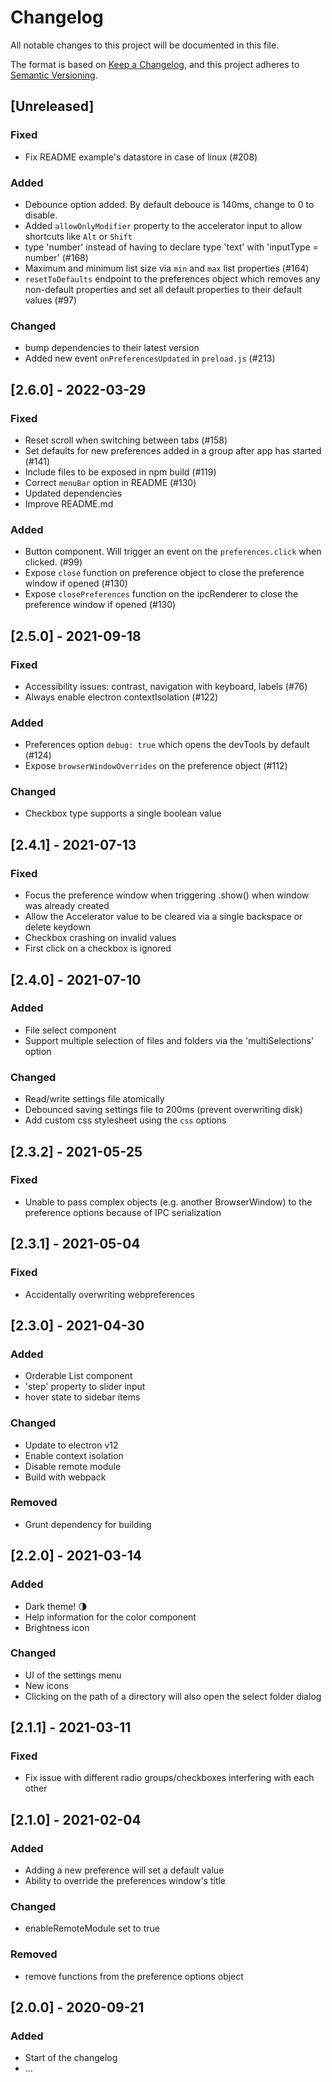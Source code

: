 ﻿# Changelog

All notable changes to this project will be documented in this file.

The format is based on [Keep a Changelog](https://keepachangelog.com/en/1.0.0/),
and this project adheres to [Semantic Versioning](https://semver.org/spec/v2.0.0.html).

## [Unreleased]

### Fixed

- Fix README example's datastore in case of linux (#208)

### Added

- Debounce option added. By default debouce is 140ms, change to 0 to disable.
- Added `allowOnlyModifier` property to the accelerator input to allow shortcuts like `Alt` or `Shift`
- type 'number' instead of having to declare type 'text' with 'inputType = number' (#168)
- Maximum and minimum list size via `min` and `max` list properties (#164)
- `resetToDefaults` endpoint to the preferences object which removes any non-default properties and set all default properties to their default values (#97)

### Changed

- bump dependencies to their latest version
- Added new event `onPreferencesUpdated` in `preload.js` (#213)

## [2.6.0] - 2022-03-29

### Fixed

- Reset scroll when switching between tabs (#158)
- Set defaults for new preferences added in a group after app has started (#141)
- Include files to be exposed in npm build (#119)
- Correct `menuBar` option in README (#130)
- Updated dependencies
- Improve README.md

### Added

- Button component. Will trigger an event on the `preferences.click` when clicked. (#99)
- Expose `close` function on preference object to close the preference window if opened (#130)
- Expose `closePreferences` function on the ipcRenderer to close the preference window if opened (#130)

## [2.5.0] - 2021-09-18

### Fixed

- Accessibility issues: contrast, navigation with keyboard, labels (#76)
- Always enable electron contextIsolation (#122)

### Added

- Preferences option `debug: true` which opens the devTools by default (#124)
- Expose `browserWindowOverrides` on the preference object (#112)

### Changed

- Checkbox type supports a single boolean value

## [2.4.1] - 2021-07-13

### Fixed

- Focus the preference window when triggering .show() when window was already created
- Allow the Accelerator value to be cleared via a single backspace or delete keydown
- Checkbox crashing on invalid values
- First click on a checkbox is ignored

## [2.4.0] - 2021-07-10

### Added

- File select component
- Support multiple selection of files and folders via the 'multiSelections' option

### Changed

- Read/write settings file atomically
- Debounced saving settings file to 200ms (prevent overwriting disk)
- Add custom css stylesheet using the `css` options

## [2.3.2] - 2021-05-25

### Fixed

- Unable to pass complex objects (e.g. another BrowserWindow) to the preference options because of IPC serialization

## [2.3.1] - 2021-05-04

### Fixed

- Accidentally overwriting webpreferences

## [2.3.0] - 2021-04-30

### Added

- Orderable List component
- 'step' property to slider input
- hover state to sidebar items

### Changed

- Update to electron v12
- Enable context isolation
- Disable remote module
- Build with webpack

### Removed

- Grunt dependency for building

## [2.2.0] - 2021-03-14

### Added

- Dark theme! 🌗
- Help information for the color component
- Brightness icon

### Changed

- UI of the settings menu
- New icons
- Clicking on the path of a directory will also open the select folder dialog

## [2.1.1] - 2021-03-11

### Fixed

- Fix issue with different radio groups/checkboxes interfering with each other

## [2.1.0] - 2021-02-04

### Added

- Adding a new preference will set a default value
- Ability to override the preferences window's title

### Changed

- enableRemoteModule set to true

### Removed

- remove functions from the preference options object

## [2.0.0] - 2020-09-21

### Added

- Start of the changelog
- ...
